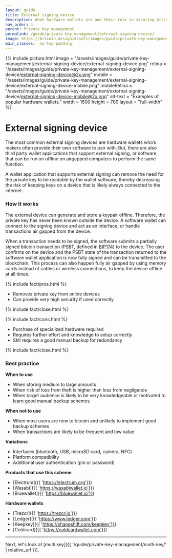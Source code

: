 ```yaml
---
layout: guide
title: External signing device
description: What hardware wallets are and their role in securing bitcoin.
nav_order: 4
parent: Private key management
permalink: /guide/private-key-management/external-signing-device/
image: https://bitcoin.design/assets/images/guide/private-key-management/external-signing-device/external-signing-device-preview.png
main_classes: -no-top-padding
---
```


<!--

Editor's notes

Descriptions of schemes suitable for a single user.

-->

{% include picture.html
   image = "/assets/images/guide/private-key-management/external-signing-device/external-signing-device.png"
   retina = "/assets/images/guide/private-key-management/external-signing-device/external-signing-device@2x.png"
   mobile = "/assets/images/guide/private-key-management/external-signing-device/external-signing-device-mobile.png"
   mobileRetina = "/assets/images/guide/private-key-management/external-signing-device/external-signing-device-mobile@2x.png"
   alt-text = "Examples of popular hardware wallets."
   width = 1600
   height = 700
   layout = "full-width"
%}

# External signing device

The most common external signing devices are hardware wallets who’s makers often provide their own software to pair with. But, there are also third party wallet applications that support external signing, or software, that can be run on offline on airgapped computers to perform the same function.

A wallet application that supports external signing can remove the need for the private key to be readable by the wallet software, thereby decreasing the risk of keeping keys on a device that is likely always connected to the internet.

### How it works
The external device can generate and store a keypair offline. Therefore, the private key has never been known outside the device. A software wallet can connect to the signing device and act as an interface, or handle transactions air gapped from the device.

When a transaction needs to be signed, the software submits a partially signed bitcoin transaction (PSBT, defined in [BIP174](https://github.com/bitcoin/bips/blob/master/bip-0174.mediawiki)) to the device. The user confirms on the device and the PSBT state of the transaction returned to the software wallet application is now fully signed and can be transmitted to the blockchain. This process can also happen fully air gapped by using memory cards instead of cables or wireless connections, to keep the device offline at all times.

{% include fact/pros.html %}

- Removes private key from online devices
- Can provide very high security if used correctly

{% include fact/close.html %}

{% include fact/cons.html %}

- Purchase of specialized hardware required
- Requires further effort and knowledge to setup correctly
- Still requires a good manual backup for redundancy

{% include fact/close.html %}

### Best practice

**When to use**
- When storing medium to large amounts
- When risk of loss from theft is higher than loss from negligence
- When target audience is likely to be very knowledgeable or motivated to learn good manual backup schemes

**When not to use**
- When most users are new to bitcoin and unlikely to implement good backup schemes
- When transactions are likely to be frequent and low value

**Variations**
- Interfaces (bluetooth, USB, microSD card, camera, NFC)
- Platform compatibility
- Additional user authentication (pin or password)

**Products that use this scheme**
- [Electrum]({{ 'https://electrum.org'}})
- [Wasabi]({{ 'https://wasabiwallet.io'}})
- [Bluewallet]({{ 'https://bluewallet.io'}})

**Hardware wallets**
- [Trezor]({{ 'https://trezor.io'}})
- [Ledger]({{ 'https://www.ledger.com'}})
- [Keepkey]({{ 'https://shapeshift.com/keepkey'}})
- [Coldcard]({{ 'https://coldcardwallet.com'}})

---

Next, let's look at [multi key]({{ '/guide/private-key-management/multi-key/' | relative_url }}).
